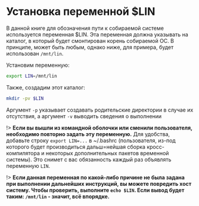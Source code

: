 ﻿# Установка переменной $LIN

В данной книге для обозначения пути к собираемой системе используется переменная $LIN.
Эта переменная должна указывать на каталог, в который будет смонтирован корень собираемой ОС.
В принципе, может быть любым, однако ниже, для примера, будет использован `/mnt/lin`.

Установим переменную:
```bash
export LIN=/mnt/lin
```
Также, создадим этот каталог:
```bash
mkdir -pv $LIN
```
Аргумент `-p` указывает создавать родительские директории в случае их отсутствия, а аргумент `-v` выводить сведения о выполнении

!>  **Если вы вышли из командной оболочки или сменили пользователя, необходимо повторно задать эту переменную.** Для удобства, добавьте строку `export LIN=...` в ~/.bashrc (пользователя, из-под которого будет производиться дальш=нейшая сборка кросс-компилятора и некоторых дополнительных пакетов временной системы). Это снимет с вас обязанность каждый раз объявлять переменную `LIN`.

!>  **Если данная переменная по какой-либо причине не была задана при выполнении дальнейших инструкций, вы можете повредить хост систему. Чтобы проверить, выполните `echo $LIN`. Если вывод будет таким: `/mnt/lin` - значит, всё впорядке.**
